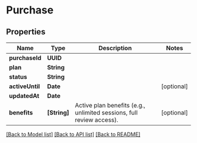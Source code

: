 # Purchase

## Properties
Name | Type | Description | Notes
------------ | ------------- | ------------- | -------------
**purchaseId** | **UUID** |  | 
**plan** | **String** |  | 
**status** | **String** |  | 
**activeUntil** | **Date** |  | [optional] 
**updatedAt** | **Date** |  | 
**benefits** | **[String]** | Active plan benefits (e.g., unlimited sessions, full review access). | [optional] 

[[Back to Model list]](../README.md#documentation-for-models) [[Back to API list]](../README.md#documentation-for-api-endpoints) [[Back to README]](../README.md)


